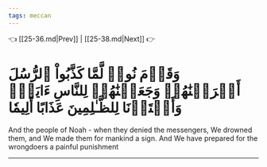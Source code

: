```yaml
---
tags: meccan
---
```


👈 [[25-36.md|Prev]] | [[25-38.md|Next]] 👉

# وَقَوۡمَ نُوحٖ لَّمَّا كَذَّبُواْ ٱلرُّسُلَ أَغۡرَقۡنَٰهُمۡ وَجَعَلۡنَٰهُمۡ لِلنَّاسِ ءَايَةٗۖ وَأَعۡتَدۡنَا لِلظَّـٰلِمِينَ عَذَابًا أَلِيمٗا

And the people of Noah - when they denied the messengers, We drowned them, and We made them for mankind a sign. And We have prepared for the wrongdoers a painful punishment

---

